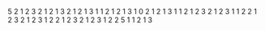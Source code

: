 5
2
1
2
3
2
1
2
1
3
2
1
2
1
3
1
1
2
1
2
1
3
1
0
2
1
2
1
3
1
1
2
1
2
3
2
1
2
3
1
1
2
2
1
2
3
2
1
2
3
1
2
2
1
2
3
2
1
2
3
1
2
2
5
1
1
2
1
3
